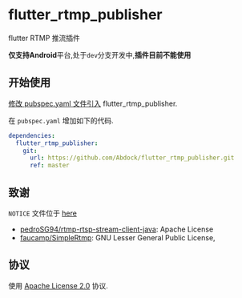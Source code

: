 # flutter_rtmp_publisher

flutter RTMP 推流插件

**仅支持Android**平台,处于`dev`分支开发中,**插件目前不能使用**

## 开始使用

[修改 pubspec.yaml 文件引入](https://flutter.dev/docs/development/packages-and-plugins/using-packages) flutter_rtmp_publisher.

在 `pubspec.yaml` 增加如下的代码.

```yaml
dependencies:
  flutter_rtmp_publisher:
    git:
      url: https://github.com/Abdock/flutter_rtmp_publisher.git
      ref: master
```

## 致谢

`NOTICE` 文件位于 [here](./NOTICE)

- [pedroSG94/rtmp-rtsp-stream-client-java](https://github.com/pedroSG94/rtmp-rtsp-stream-client-java): Apache License
- [faucamp/SimpleRtmp](https://github.com/faucamp/SimpleRtmp): GNU Lesser General Public License,

## 协议

使用 [Apache License 2.0](./LICENSE) 协议.